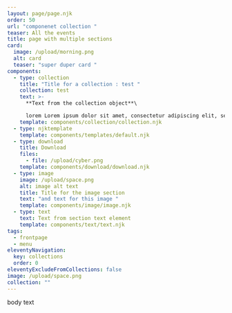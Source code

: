 ```yaml
---
layout: page/page.njk
order: 50
url: "componenet collection "
teaser: All the events
title: page with multiple sections
card:
  image: /upload/morning.png
  alt: card
  teaser: "super duper card "
components:
  - type: collection
    title: "Title for a collection : test "
    collection: test
    text: >-
      **Text from the collection object**\

      lorem Lorem ipsum dolor sit amet, consectetur adipiscing elit, sed do eiusmod tempor incididunt ut labore et dolore magna aliqua. Ut enim ad minim veniam, quis nostrud exercitation ullamco laboris nisi ut aliquip ex ea commodo consequat. Duis aute irure dolor in reprehenderit in voluptate velit esse cillum dolore eu fugiat nulla pariatur. Excepteur sint occaecat cupidatat non proident, sunt in culpa qui officia deserunt mollit anim id est laborum.
    template: components/collection/collection.njk
  - type: njktemplate
    template: components/templates/default.njk
  - type: download
    title: Download
    files:
      - file: /upload/cyber.png
    template: components/download/download.njk
  - type: image
    image: /upload/space.png
    alt: image alt text
    title: Title for the image section
    text: "and text for this image "
    template: components/image/image.njk
  - type: text
    text: Text from section text element
    template: components/text/text.njk
tags:
  - frontpage
  - menu
eleventyNavigation:
  key: collections
  order: 0
eleventyExcludeFromCollections: false
image: /upload/space.png
collection: ""
---
```


body text
